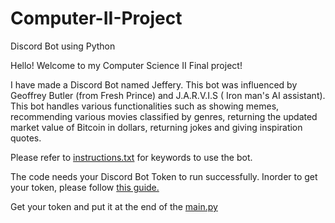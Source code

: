 # Computer-II-Project
Discord Bot using Python

Hello! Welcome to my Computer Science II Final project! 

I have made a Discord Bot named Jeffery. This bot was influenced by Geoffrey Butler (from Fresh Prince) and J.A.R.V.I.S ( Iron man's AI assistant). This bot  handles various 
functionalities such as showing memes, recommending various movies classified by genres, returning the updated market value of Bitcoin in dollars, returning jokes and giving 
inspiration quotes. 

Please refer to  [instructions.txt](https://github.com/Aniruddha18-SPD/Computer-II-Project/blob/main/instructions.txt) for keywords to use the bot.

The code needs your Discord Bot Token to run successfully. Inorder to get your token, please follow [this guide.](https://www.writebots.com/discord-bot-token/) 

Get your token and put it at the end of the [main.py](https://github.com/Aniruddha18-SPD/Computer-II-Project/blob/main/main.py)





